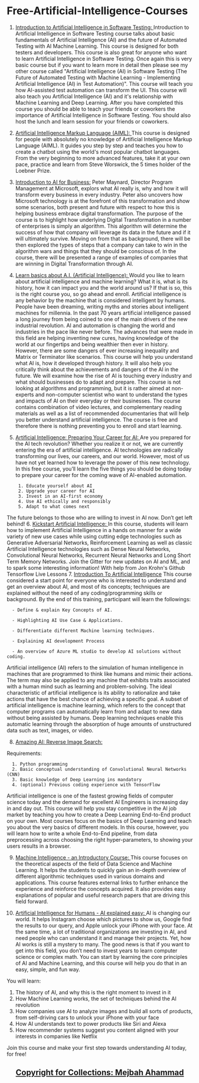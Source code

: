 # Free-Artificial-Intelligence-Courses

1. <a href="https://www.udemy.com/course/introduction-to-artificial-intelligence-in-software-testing/">Introduction to Artificial Intelligence in Software Testing: </a>
  Introduction to Artificial Intelligence in Software Testing course talks about basic fundamentals of Artificial Intelligence (AI) and the future of Automated Testing with AI Machine Learning. This course is designed for both testers and developers. This course is also great for anyone who want to learn Artificial Intelligence in Software Testing. Once again this is very basic course but if you want to learn more in detail then please see my other course called "Artificial Intelligence (AI) in Software Testing (The Future of Automated Testing with Machine Learning - Implementing Artificial Intelligence (AI) in Test Automation)". This course will teach you how AI-assisted test automation can transform the UI. This course will also teach you Artificial Intelligence (AI) and it's relationship with Machine Learning and Deep Learning. After you have completed this course you should be able to teach your friends or coworkers the importance of Artificial Intelligence in Software Testing. You should also host the lunch and learn session for your friends or coworkers.
2. <a href="https://www.udemy.com/course/artificial-intelligence-markup-language/">Artificial Intelligence Markup Language (AIML): </a>
  This course is designed for people with absolutely no knowledge of Artificial Intelligence Markup Language (AIML). It guides you step by step and teaches you how to create a chatbot using the world's most popular chatbot languages. From the very beginning to more advanced features, take it at your own pace, practice and learn from Steve Worswick, the 5 times holder of the Loebner Prize.
3. <a href="https://www.udemy.com/course/introduction-to-ai-for-business/">Introduction to AI for Business:</a>
  Peter Maynard, Director Program Management at Microsoft, explors what AI really is, why and how it will transform every business in every industry. Peter also uncovers how Microsoft technology is at the forefront of this transformation and show some scenarios, both present and future with respect to how this is helping business embrace digital transformation. The purpose of the course is to highlight how underlying Digital Transformation in a number of enterprises is simply an algorithm. This algorithm will determine the success of how that company will leverage its data in the future and if it will ultimately survive. Moving on from that as background, there will be then explored the types of steps that a company can take to win in the algorithm wars and things that they should be conscious of. In the course, there will be presented a range of examples of companies that are winning in Digital Transformation through AI.
4. <a href="https://www.udemy.com/course/learn-basics-of-artificial-intelligence/">Learn basics about A.I. (Artificial Intelligence): </a>
  Would you like to learn about artificial intelligence and machine learning? What it is, what is its history, how it can impact you and the world around us? If that is so, this is the right course you, so go ahead and enroll. Artificial intelligence is any behavior by the machine that is considered intelligent by humans. People have been dreaming, writing myths and stories about intelligent machines for millennia. In the past 70 years artificial intelligence passed a long journey from being coined to one of the main drivers of the new industrial revolution. AI and automation is changing the world and industries in the pace like never before. The advances that were made in this field are helping inventing new cures, having knowledge of the world at our fingertips and being wealthier then ever in history. However, there are some dangers of ever increasing inequality and Matrix or Terminator like scenarios. This course will help you understand what AI is, how it developed through history. It will also help you critically think about the achievements and dangers of the AI in the future. We will examine how the rise of AI is touching every industry and what should businesses do to adapt and prepare. This course is not looking at algorithms and programming, but it is rather aimed at non-experts and non-computer scientist who want to understand the types and impacts of AI on their everyday or their businesses. The course contains combination of video lectures, and complementary reading materials as well as a list of recommended documentaries that will help you better understand artificial intelligence. The course is free and therefore there is nothing preventing you to enroll and start learning.
5. <a href="https://www.udemy.com/course/artificial-intelligence-preparing-your-career-for-ai/">Artificial Intelligence: Preparing Your Career for AI: </a>
  Are you prepared for the AI tech revolution? Whether you realize it or not, we are currently entering the era of artificial intelligence. AI technologies are radically transforming our lives, our careers, and our world. However, most of us have not yet learned how to leverage the power of this new technology. In this free course, you’ll learn the five things you should be doing today to prepare your career for the coming wave of AI-enabled automation.

        1. Educate yourself about AI
        2. Upgrade your career for AI
        3. Invest in an AI-first economy
        4. Use AI ethically and responsibly
        5. Adapt to what comes next 
The future belongs to those who are willing to invest in AI now. Don’t get left behind!
6. <a href="https://www.udemy.com/course/kickstart-ai/">Kickstart Artificial Intelligence: </a> 
  In this course, students will learn how to implement Artificial Intelligence in a hands on manner for a wide variety of new use cases while using cutting edge technologies such as Generative Adversarial Networks, Reinforcement Learning as well as classic Artificial Intelligence technologies such as Dense Neural Networks, Convolutional Neural Networks, Recurrent Neural Networks and Long Short Term Memory Networks. Join the Gitter for new updates on AI and ML, and to spark some interesting information! With help from Jon Krohn's Github Tensorflow Live Lessons
7. <a href="https://www.udemy.com/course/introduction-to-artificial-intelligence-c/">Introduction To Artificial Intelligence</a>
  This course considered a start point for everyone who is interested to understand and get an overview about AI, and most of its concepts; techniques are explained without the need of any coding/programming skills or background. By the end of this training, participant will learn the followings:

      - Define & explain Key Concepts of AI.

      - Highlighting AI Use Case & Applications.

      - Differentiate different Machine learning techniques.

      - Explaining AI development Process

      - An overview of Azure ML studio to develop AI solutions without coding.

Artificial intelligence (AI) refers to the simulation of human intelligence in machines that are programmed to think like humans and mimic their actions. The term may also be applied to any machine that exhibits traits associated with a human mind such as learning and problem-solving. The ideal characteristic of artificial intelligence is its ability to rationalize and take actions that have the best chance of achieving a specific goal. A subset of artificial intelligence is machine learning, which refers to the concept that computer programs can automatically learn from and adapt to new data without being assisted by humans. Deep learning techniques enable this automatic learning through the absorption of huge amounts of unstructured data such as text, images, or video.

8. <a href="https://www.udemy.com/course/practical-deep-learning-image-search-engine/">Amazing AI: Reverse Image Search: </a> 
  
  Requirements:
  
      1. Python programming
      2. Basic conceptual understanding of Convolutional Neural Networks (CNN)
      3. Basic knowledge of Deep Learning ins mandatory
      4. (optional) Previous coding experience with TensorFlow

Artificial intelligence is one of the fastest growing fields of computer science today and the demand for excellent AI Engineers is increasing day in and day out. This course will help you stay competitive in the AI job market by teaching you how to create a Deep Learning End-to-End product on your own. Most courses focus on the basics of Deep Learning and teach you about the very basics of different models. In this course, however, you will learn how to write a whole End-to-End pipeline, from data preprocessing across choosing the right hyper-parameters, to showing your users results in a browser.

9. <a href="https://www.udemy.com/course/machine-intelligence-masterclass/">Machine Intelligence - an Introductory Course: </a>
  This course focuses on the theoretical aspects of the field of Data Science and Machine Learning. It helps the students to quickly gain an in-depth overview of different algorithmic techniques used in various domains and applications. This course features external links to further enhance the experience and reinforce the concepts acquired. It also provides easy explanations of popular and useful research papers that are driving this field forward.

10. <a href="https://www.udemy.com/course/ai4humans/">Artificial Intelligence for Humans - AI explained easy: </a>
  AI is changing our world. It helps Instagram choose which pictures to show us, Google find the results to our query, and Apple unlock your iPhone with your face. At the same time, a lot of traditional organizations are investing in AI, and need people who can understand it and manage their projects. Yet, how AI works is still a mystery to many. The good news is that if you want to get into this field, you don’t need to invest years to learn computer science or complex math. You can start by learning the core principles of AI and Machine Learning, and this course will help you do that in an easy, simple, and fun way.

You will learn:

  1. The history of AI, and why this is the right moment to invest in it
  2. How Machine Learning works, the set of techniques behind the AI revolution
  3. How companies use AI to analyze images and build all sorts of products, from self-driving cars to unlock your iPhone with your face
  4. How AI understands text to power products like Siri and Alexa
  5. How recommender systems suggest you content aligned with your interests in companies like Netflix

Join this course and make your first step towards understanding AI today, for free!


## <p align="center"> <a href="https://github.com/ahammadmejbah">Copyright for Collections: Mejbah Ahammad</a></p>

